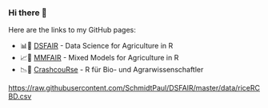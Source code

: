 ### Hi there 👋

Here are the links to my GitHub pages:
 * 📊🌱 [DSFAIR](https://schmidtpaul.github.io/DSFAIR) - Data Science for Agriculture in R 
 * 📈🌱 [MMFAIR](https://schmidtpaul.github.io/MMFAIR) - Mixed Models for Agriculture in R 
 * 📉🌱 [CrashcouRse](https://schmidtpaul.github.io/crashcouRse) - R für Bio- und Agrarwissenschaftler 

https://raw.githubusercontent.com/SchmidtPaul/DSFAIR/master/data/riceRCBD.csv
